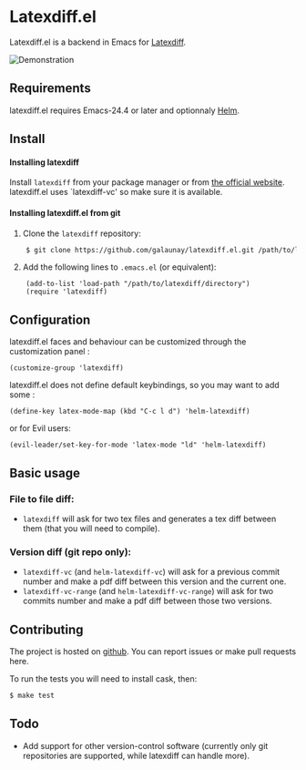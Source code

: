 # Latexdiff.el

Latexdiff.el is a backend in Emacs for [Latexdiff](https://github.com/ftilmann/latexdiff).

![Demonstration](https://raw.githubusercontent.com/galaunay/latexdiff.el/master/doc/latexdiff.gif)

## Requirements

latexdiff.el requires Emacs-24.4 or later
and optionnaly [Helm](https://github.com/emacs-helm/helm).

## Install

#### Installing latexdiff

Install `latexdiff` from your package manager or from
[the official website](https://github.com/ftilmann/latexdiff).
latexdiff.el uses `latexdiff-vc' so make sure it is available.

#### Installing latexdiff.el from git

  1. Clone the `latexdiff` repository:

```bash
    $ git clone https://github.com/galaunay/latexdiff.el.git /path/to/latexdiff/directory
```

  2. Add the following lines to `.emacs.el` (or equivalent):

```elisp
    (add-to-list 'load-path "/path/to/latexdiff/directory")
    (require 'latexdiff)
```

## Configuration

latexdiff.el faces and behaviour can be customized through the customization panel :

```elisp
(customize-group 'latexdiff)
```

latexdiff.el does not define default keybindings, so you may want to add
some :

```elisp
(define-key latex-mode-map (kbd "C-c l d") 'helm-latexdiff)
```

or for Evil users:

```elisp
(evil-leader/set-key-for-mode 'latex-mode "ld" 'helm-latexdiff)
```

## Basic usage

### File to file diff:

- `latexdiff` will ask for two tex files and generates a tex diff between
  them (that you will need to compile).

### Version diff (git repo only):

- `latexdiff-vc` (and `helm-latexdiff-vc`) will ask for a previous commit
  number and make a pdf diff between this version and the current one.
- `latexdiff-vc-range` (and `helm-latexdiff-vc-range`) will ask for two
  commits number and make a pdf diff between those two versions.

## Contributing

The project is hosted on [github](https://github.com/galaunay/latexdiff.el).
You can report issues or make pull requests here.

To run the tests you will need to install cask, then:

```bash
$ make test
```

## Todo
 - Add support for other version-control software (currently only git repositories are supported, while latexdiff can handle more).
